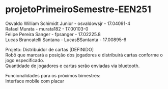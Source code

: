 # projetoPrimeiroSemestre-EEN251


Osvaldo William Schimidt Junior - osvaldowsjr - 17.04091-4 \
Rafael Murata - murata182 - 17.00103-0 \
Felipe Pereira Sanger - fpsanger - 17.02225.8 \
Lucas Brancatelli Santana - LucasBSantanta - 17.00895-6 

Projeto: Distribuidor de cartas [DEFINIDO]\
Robô que marcará a posição dos jogadores e distribuirá cartas conforme o jogo especificado.\
Quantidade de jogadores e cartas serão enviadas via bluetooth.

Funcionalidades para os próximos bimestres:\
Interface mobile com placar
